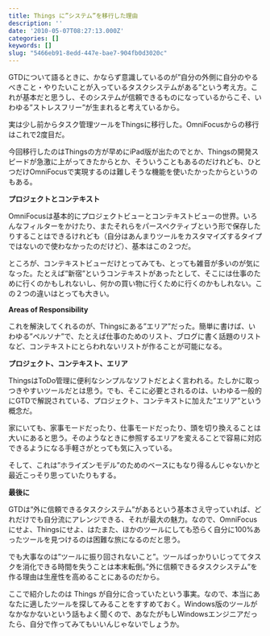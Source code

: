 ```yaml
---
title: Things に”システム”を移行した理由
description: ''
date: '2010-05-07T08:27:13.000Z'
categories: []
keywords: []
slug: "5466eb91-8edd-447e-bae7-904fb0d3020c"
---
```

GTDについて語るときに、かならず意識しているのが”自分の外側に自分のやるべきこと・やりたいことが入っているタスクシステムがある”という考え方。これが基本だと思うし、そのシステムが信頼できるものになっているからこそ、いわゆる”ストレスフリー”が生まれると考えているから。

実は少し前からタスク管理ツールをThingsに移行した。OmniFocusからの移行はこれで2度目だ。

今回移行したのはThingsの方が早めにiPad版が出たのでとか、Thingsの開発スピードが急激に上がってきたからとか、そういうこともあるのだけれども、ひとつだけOmniFocusで実現するのは難しそうな機能を使いたかったからというのもある。

**プロジェクトとコンテキスト**

OmniFocusは基本的にプロジェクトビューとコンテキストビューの世界。いろんなフィルターをかけたり、またそれらをパースペクティブという形で保存したりすることはできるけれども（自分はあんまりツールをカスタマイズするタイプではないので使わなかったのだけど）、基本はこの２つだ。

ところが、コンテキストビューだけとってみても、とっても雑音が多いのが気になった。たとえば”新宿”というコンテキストがあったとして、そこには仕事のために行くのかもしれないし、何かの買い物に行くために行くのかもしれない。この２つの違いはとっても大きい。

**Areas of Responsibility**

これを解決してくれるのが、Thingsにある”エリア”だった。簡単に書けば、いわゆる”ペルソナ”で、たとえば仕事のためのリスト、ブログに書く話題のリストなど、コンテキストにとらわれないリストが作ることが可能になる。

**プロジェクト、コンテキスト、エリア**

ThingsはToDo管理に便利なシンプルなソフトだとよく言われる。たしかに取っつきやすいツールだとは思う。でも、そこに必要とされるのは、いわゆる一般的にGTDで解説されている、プロジェクト、コンテキストに加えた”エリア”という概念だ。

家にいても、家事モードだったり、仕事モードだったり、頭を切り換えることは大いにあると思う。そのようなときに参照するエリアを変えることで容易に対応できるようになる手軽さがとっても気に入っている。

そして、これは”ホライズンモデル”のためのベースにもなり得るんじゃないかと最近こっそり思っていたりもする。

**最後に**

GTDは”外に信頼できるタスクシステム”があるという基本さえ守っていれば、どれだけでも自分流にアレンジできる、それが最大の魅力。なので、OmniFocusにせよ、Thingsにせよ、はたまた、ほかのツールにしても恐らく自分に100%あったツールを見つけるのは困難な旅になるのだと思う。

でも大事なのは”ツールに振り回されないこと”。ツールばっかりいじっててタスクを消化できる時間を失うことは本末転倒。”外に信頼できるタスクシステム”を作る理由は生産性を高めることにあるのだから。

ここで紹介したのは Things が自分に合っていたという事実。なので、本当にあなたに適したツールを探してみることをすすめておく。Windows版のツールがなかなかないという話もよく聞くので、あなたがもしWindowsエンジニアだったら、自分で作ってみてもいいんじゃないでしょうか。